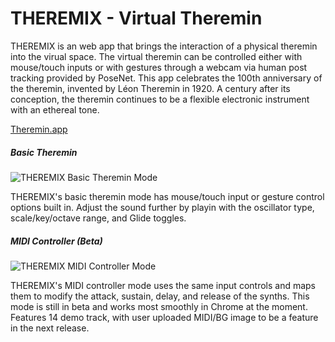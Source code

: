 # THEREMIX - Virtual Theremin

THEREMIX is an web app that brings the interaction of a physical theremin into the virual space. The virtual theremin can be controlled either with mouse/touch inputs or with gestures through a webcam via human post tracking provided by PoseNet. This app celebrates the 100th anniversary of the theremin, invented by Léon Theremin in 1920. A century after its conception, the theremin continues to be a flexible electronic instrument with an ethereal tone.

[Theremin.app](https://theremin.app)

##### Basic Theremin

![THEREMIX Basic Theremin Mode](https://cdn.glitch.com/bbfb2dd7-a8b0-4835-bdc2-c2fdffc99849%2FGif1.mp4.gif?v=1592903208068)

THEREMIX's basic theremin mode has mouse/touch input or gesture control options built in. Adjust the sound further by playin with the oscillator type, scale/key/octave range, and Glide toggles. 

##### MIDI Controller (Beta)

![THEREMIX MIDI Controller Mode](https://cdn.glitch.com/bbfb2dd7-a8b0-4835-bdc2-c2fdffc99849%2Fgif2.mp4.gif?v=1592903207301)

THEREMIX's MIDI controller mode uses the same input controls and maps them to modify the attack, sustain, delay, and release of the synths. This mode is still in beta and works most smoothly in Chrome at the moment. Features 14 demo track, with user uploaded MIDI/BG image to be a feature in the next release.
